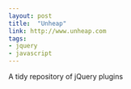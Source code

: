 ```yaml
---
layout: post
title:  "Unheap"
link: http://www.unheap.com
tags:
- jquery
- javascript
---
```

A tidy repository of jQuery plugins

